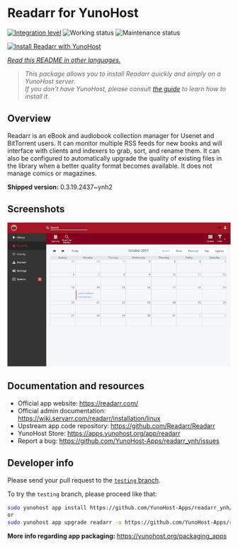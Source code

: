 <!--
N.B.: This README was automatically generated by <https://github.com/YunoHost/apps/tree/master/tools/readme_generator>
It shall NOT be edited by hand.
-->

# Readarr for YunoHost

[![Integration level](https://dash.yunohost.org/integration/readarr.svg)](https://ci-apps.yunohost.org/ci/apps/readarr/) ![Working status](https://ci-apps.yunohost.org/ci/badges/readarr.status.svg) ![Maintenance status](https://ci-apps.yunohost.org/ci/badges/readarr.maintain.svg)

[![Install Readarr with YunoHost](https://install-app.yunohost.org/install-with-yunohost.svg)](https://install-app.yunohost.org/?app=readarr)

*[Read this README in other languages.](./ALL_README.md)*

> *This package allows you to install Readarr quickly and simply on a YunoHost server.*  
> *If you don't have YunoHost, please consult [the guide](https://yunohost.org/install) to learn how to install it.*

## Overview

Readarr is an eBook and audiobook collection manager for Usenet and BitTorrent users. It can monitor multiple RSS feeds for new books and will interface with clients and indexers to grab, sort, and rename them. It can also be configured to automatically upgrade the quality of existing files in the library when a better quality format becomes available. It does not manage comics or magazines.

**Shipped version:** 0.3.19.2437~ynh2

## Screenshots

![Screenshot of Readarr](./doc/screenshots/calendar.png)

## Documentation and resources

- Official app website: <https://readarr.com/>
- Official admin documentation: <https://wiki.servarr.com/readarr/installation/linux>
- Upstream app code repository: <https://github.com/Readarr/Readarr>
- YunoHost Store: <https://apps.yunohost.org/app/readarr>
- Report a bug: <https://github.com/YunoHost-Apps/readarr_ynh/issues>

## Developer info

Please send your pull request to the [`testing` branch](https://github.com/YunoHost-Apps/readarr_ynh/tree/testing).

To try the `testing` branch, please proceed like that:

```bash
sudo yunohost app install https://github.com/YunoHost-Apps/readarr_ynh/tree/testing --debug
or
sudo yunohost app upgrade readarr -u https://github.com/YunoHost-Apps/readarr_ynh/tree/testing --debug
```

**More info regarding app packaging:** <https://yunohost.org/packaging_apps>
